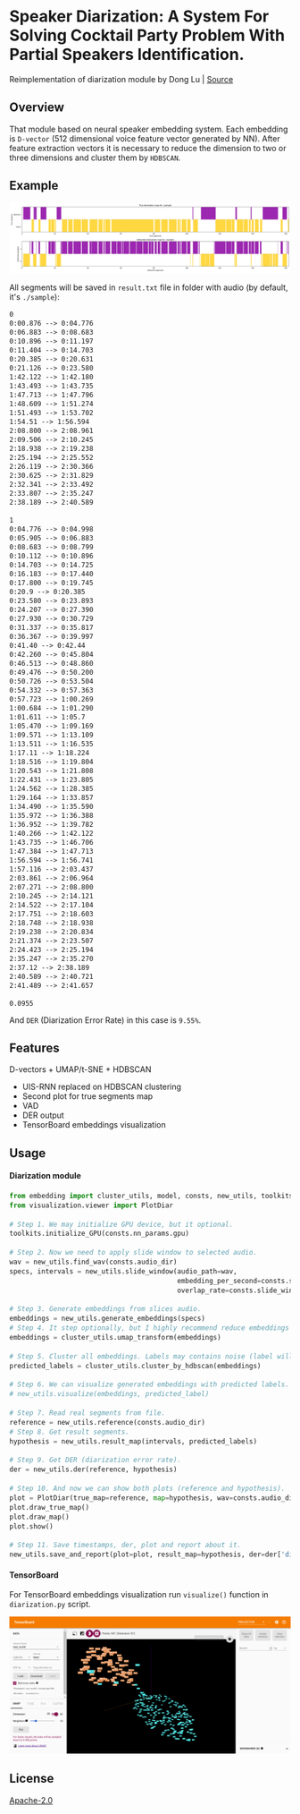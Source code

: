 # Speaker Diarization: A System For Solving Cocktail Party Problem With Partial Speakers Identification.

Reimplementation of diarization module by Dong Lu | [Source](https://github.com/taylorlu/Speaker-Diarization)

## Overview

That module based on neural speaker embedding system. Each embedding is `D-vector` (512 dimensional voice feature vector
generated by NN). After feature extraction vectors it is necessary to reduce the dimension to two or three dimensions
and cluster them by `HDBSCAN`.

## Example

<div align="center">
  <img src="assets/plot.png" alt="plot">
</div>

All segments will be saved in `result.txt` file in folder with audio (by default, it's `./sample`):

```
0
0:00.876 --> 0:04.776
0:06.883 --> 0:08.683
0:10.896 --> 0:11.197
0:11.404 --> 0:14.703
0:20.385 --> 0:20.631
0:21.126 --> 0:23.580
1:42.122 --> 1:42.180
1:43.493 --> 1:43.735
1:47.713 --> 1:47.796
1:48.609 --> 1:51.274
1:51.493 --> 1:53.702
1:54.51 --> 1:56.594
2:08.800 --> 2:08.961
2:09.506 --> 2:10.245
2:18.938 --> 2:19.238
2:25.194 --> 2:25.552
2:26.119 --> 2:30.366
2:30.625 --> 2:31.829
2:32.341 --> 2:33.492
2:33.807 --> 2:35.247
2:38.189 --> 2:40.589

1
0:04.776 --> 0:04.998
0:05.905 --> 0:06.883
0:08.683 --> 0:08.799
0:10.112 --> 0:10.896
0:14.703 --> 0:14.725
0:16.183 --> 0:17.440
0:17.800 --> 0:19.745
0:20.9 --> 0:20.385
0:23.580 --> 0:23.893
0:24.207 --> 0:27.390
0:27.930 --> 0:30.729
0:31.337 --> 0:35.817
0:36.367 --> 0:39.997
0:41.40 --> 0:42.44
0:42.260 --> 0:45.804
0:46.513 --> 0:48.860
0:49.476 --> 0:50.200
0:50.726 --> 0:53.504
0:54.332 --> 0:57.363
0:57.723 --> 1:00.269
1:00.684 --> 1:01.290
1:01.611 --> 1:05.7
1:05.470 --> 1:09.169
1:09.571 --> 1:13.109
1:13.511 --> 1:16.535
1:17.11 --> 1:18.224
1:18.516 --> 1:19.804
1:20.543 --> 1:21.808
1:22.431 --> 1:23.805
1:24.562 --> 1:28.385
1:29.164 --> 1:33.857
1:34.490 --> 1:35.590
1:35.972 --> 1:36.388
1:36.952 --> 1:39.782
1:40.266 --> 1:42.122
1:43.735 --> 1:46.706
1:47.384 --> 1:47.713
1:56.594 --> 1:56.741
1:57.116 --> 2:03.437
2:03.861 --> 2:06.964
2:07.271 --> 2:08.800
2:10.245 --> 2:14.121
2:14.522 --> 2:17.104
2:17.751 --> 2:18.603
2:18.748 --> 2:18.938
2:19.238 --> 2:20.834
2:21.374 --> 2:23.507
2:24.423 --> 2:25.194
2:35.247 --> 2:35.270
2:37.12 --> 2:38.189
2:40.589 --> 2:40.721
2:41.489 --> 2:41.657

0.0955
```

And `DER` (Diarization Error Rate) in this case is `9.55%`.

## Features

D-vectors + UMAP/t-SNE + HDBSCAN
 - UIS-RNN replaced on HDBSCAN clustering
 - Second plot for true segments map
 - VAD
 - DER output
 - TensorBoard embeddings visualization

## Usage

#### Diarization module
 
```python
from embedding import cluster_utils, model, consts, new_utils, toolkits
from visualization.viewer import PlotDiar

# Step 1. We may initialize GPU device, but it optional.
toolkits.initialize_GPU(consts.nn_params.gpu)

# Step 2. Now we need to apply slide window to selected audio.
wav = new_utils.find_wav(consts.audio_dir)
specs, intervals = new_utils.slide_window(audio_path=wav,
                                          embedding_per_second=consts.slide_window_params.embedding_per_second,
                                          overlap_rate=consts.slide_window_params.overlap_rate)

# Step 3. Generate embeddings from slices audio.
embeddings = new_utils.generate_embeddings(specs)
# Step 4. It step optionally, but I highly recommend reduce embeddings dimension to 2 or 3.
embeddings = cluster_utils.umap_transform(embeddings)

# Step 5. Cluster all embeddings. Labels may contains noise (label will be "-1"), it should be remove from list.
predicted_labels = cluster_utils.cluster_by_hdbscan(embeddings)

# Step 6. We can visualize generated embeddings with predicted labels.
# new_utils.visualize(embeddings, predicted_label)

# Step 7. Read real segments from file.
reference = new_utils.reference(consts.audio_dir)
# Step 8. Get result segments.
hypothesis = new_utils.result_map(intervals, predicted_labels)

# Step 9. Get DER (diarization error rate).
der = new_utils.der(reference, hypothesis)

# Step 10. And now we can show both plots (reference and hypothesis).
plot = PlotDiar(true_map=reference, map=hypothesis, wav=consts.audio_dir, gui=True, size=(24, 6))
plot.draw_true_map()
plot.draw_map()
plot.show()

# Step 11. Save timestamps, der, plot and report about it.
new_utils.save_and_report(plot=plot, result_map=hypothesis, der=der['diarization error rate'])
```
 
#### TensorBoard

For TensorBoard embeddings visualization run `visualize()` function in `diarization.py` script. 
 
<div align="center">
  <img src="assets/tensorboard.png" alt="tensorboard">
</div>

## License

[Apache-2.0](LICENSE)